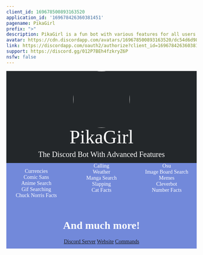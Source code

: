 ```yaml
---
client_id: 169678500893163520
application_id: '169678426360381451'
pagename: PikaGirl
prefix: ">"
description: PikaGirl is a fun bot with various features for all users!
avatar: https://cdn.discordapp.com/avatars/169678500893163520/dc54d6d98709f68c16435d9a96776268.png
link: https://discordapp.com/oauth2/authorize?client_id=169678426360381451&scope=bot&permissions=-1
support: https://discord.gg/012P7BEh4fzkryZ6P
nsfw: false
---
```


<style>@font-face{font-family: pikagirl; src: url(https://spaghetti.pikadude.me/Carbonitex/Roboto-Regular.ttf);}.pikagirl-circle{border-radius: 50%;}.pikagirl-list{-webkit-column-count: 3; -moz-column-count: 3; column-count: 3;}</style> <link href="https://spaghetti.pikadude.me/Carbonitex/style.css" rel="stylesheet"/><div style="background-color: #23272A; font-family: pikagirl"> <div style="text-align: center; width: 100%;"> <img src="https://spaghetti.pikadude.me/Carbonitex/logo.jpg" class="pikagirl-circle" style="width: 150px;"/> <p style="font-size: 50px; margin: -1% auto; color: white">PikaGirl</p><br/> <p style="font-size: 20px; margin: -1% auto; color: white">The Discord Bot With Advanced Features</p><br/> </div></div><div style="background-color: #7289DA;"> <div style="font-family: pikagirl; text-align: center; color: white" class="pikagirl-list"> <p>Currencies<br/>Comic Sans<br/>Anime Search<br/>Gif Searching<br/>Chuck Norris Facts</p><p>Calling<br/>Weather<br/>Manga Search<br/>Slapping<br/>Cat Facts</p><p>Osu<br/>Image Board Search<br/>Memes<br/>Cleverbot<br/>Number Facts</p></div><div style="font-family: pikagirl; text-align: center; color: white; margin: -30px auto; padding: 10px;"><br><br><h1>And much more!</h1> <a href="https://pikagirl.me/support" class="pikagirl-button">Discord Server</a> <a href="https://pikagirl.me" class="pikagirl-button">Website</a> <a href="https://pikagirl.me/commands" class="pikagirl-button">Commands</a> </div></div>

